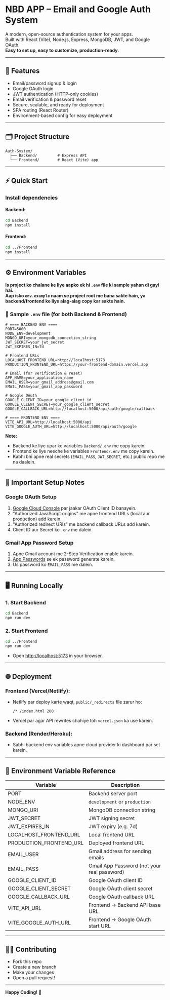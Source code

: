 # NBD APP – Email and Google Auth System

A modern, open-source authentication system for your apps.  
Built with React (Vite), Node.js, Express, MongoDB, JWT, and Google OAuth.  
**Easy to set up, easy to customize, production-ready.**

---

## 🚀 Features

- Email/password signup & login
- Google OAuth login
- JWT authentication (HTTP-only cookies)
- Email verification & password reset
- Secure, scalable, and ready for deployment
- SPA routing (React Router)
- Environment-based config for easy deployment

---

## 🗂️ Project Structure

```
Auth-System/
  ├── Backend/         # Express API
  └── Frontend/        # React (Vite) app
```

---

## ⚡ Quick Start

### **Install dependencies**

#### Backend:
```bash
cd Backend
npm install
```

#### Frontend:
```bash
cd ../Frontend
npm install
```

---

## ⚙️ Environment Variables

**Is project ko chalane ke liye aapko ek hi `.env` file ki sample yahan di gayi hai.  
Aap isko `env.example` naam se project root me bana sakte hain, ya backend/frontend ke liye alag-alag copy kar sakte hain.**

### 🔑 **Sample `.env` file (for both Backend & Frontend)**

```env
# ==== BACKEND ENV ====
PORT=5000
NODE_ENV=development
MONGO_URI=your_mongodb_connection_string
JWT_SECRET=your_jwt_secret
JWT_EXPIRES_IN=7d

# Frontend URLs
LOCALHOST_FRONTEND_URL=http://localhost:5173
PRODUCTION_FRONTEND_URL=https://your-frontend-domain.vercel.app

# Email (for verification & reset)
APP_NAME=your_application_name
EMAIL_USER=your_gmail_address@gmail.com
EMAIL_PASS=your_gmail_app_password

# Google OAuth
GOOGLE_CLIENT_ID=your_google_client_id
GOOGLE_CLIENT_SECRET=your_google_client_secret
GOOGLE_CALLBACK_URL=http://localhost:5000/api/auth/google/callback

# ==== FRONTEND ENV ====
VITE_API_URL=http://localhost:5000/api
VITE_GOOGLE_AUTH_URL=http://localhost:5000/api/auth/google
```

**Note:**  
- Backend ke liye upar ke variables `Backend/.env` me copy karein.  
- Frontend ke liye neeche ke variables `Frontend/.env` me copy karein.  
- Kabhi bhi apne real secrets (`EMAIL_PASS`, `JWT_SECRET`, etc.) public repo me na daalein.

---

## 📝 Important Setup Notes

### **Google OAuth Setup**
1. [Google Cloud Console](https://console.cloud.google.com/apis/credentials) par jaakar OAuth Client ID banayein.
2. "Authorized JavaScript origins" me apne frontend URLs (local aur production) add karein.
3. "Authorized redirect URIs" me backend callback URLs add karein.
4. Client ID aur Secret ko `.env` me dalein.

### **Gmail App Password Setup**
1. Apne Gmail account me 2-Step Verification enable karein.
2. [App Passwords](https://myaccount.google.com/apppasswords) se ek password generate karein.
3. Us password ko `EMAIL_PASS` me dalein.

---

## 🖥️ Running Locally

### 1. **Start Backend**
```bash
cd Backend
npm run dev
```

### 2. **Start Frontend**
```bash
cd ../Frontend
npm run dev
```

- Open [http://localhost:5173](http://localhost:5173) in your browser.

---

## 🌐 Deployment

### **Frontend (Vercel/Netlify):**
- Netlify par deploy karte waqt, `public/_redirects` file zarur ho:
  ```
  /* /index.html 200
  ```
- Vercel par agar API rewrites chahiye toh `vercel.json` ka use karein.

### **Backend (Render/Heroku):**
- Sabhi backend env variables apne cloud provider ki dashboard par set karein.

---

## 🔑 Environment Variable Reference

| Variable                  | Description                                 |
|---------------------------|---------------------------------------------|
| PORT                      | Backend server port                         |
| NODE_ENV                  | `development` or `production`               |
| MONGO_URI                 | MongoDB connection string                   |
| JWT_SECRET                | JWT signing secret                          |
| JWT_EXPIRES_IN            | JWT expiry (e.g. 7d)                        |
| LOCALHOST_FRONTEND_URL    | Local frontend URL                          |
| PRODUCTION_FRONTEND_URL   | Deployed frontend URL                       |
| EMAIL_USER                | Gmail address for sending emails            |
| EMAIL_PASS                | Gmail App Password (not your real password) |
| GOOGLE_CLIENT_ID          | Google OAuth client ID                      |
| GOOGLE_CLIENT_SECRET      | Google OAuth client secret                  |
| GOOGLE_CALLBACK_URL       | Google OAuth callback URL                   |
| VITE_API_URL              | Frontend → Backend API base URL             |
| VITE_GOOGLE_AUTH_URL      | Frontend → Google OAuth start URL           |

---

## 🧑‍💻 Contributing

- Fork this repo
- Create a new branch
- Make your changes
- Open a pull request!


---

**Happy Coding! 🚀**